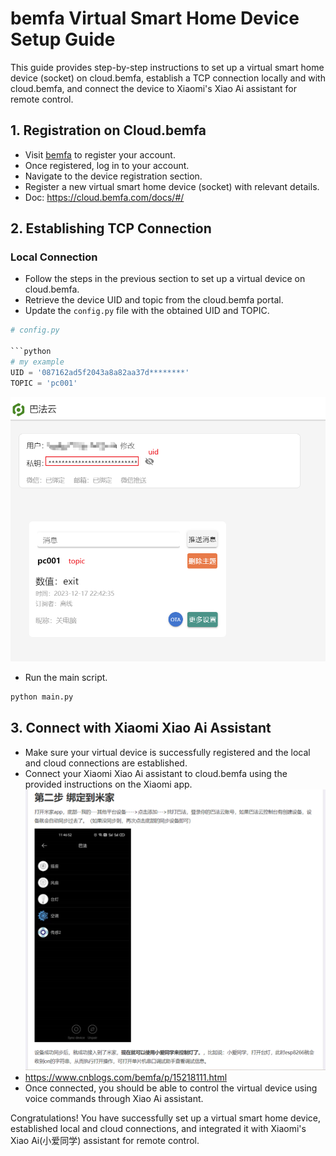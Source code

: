 # bemfa Virtual Smart Home Device Setup Guide

This guide provides step-by-step instructions to set up a virtual smart home device (socket) on cloud.bemfa, establish a TCP connection locally and with cloud.bemfa, and connect the device to Xiaomi's Xiao Ai assistant for remote control.

## 1. Registration on Cloud.bemfa

- Visit [bemfa](https://cloud.bemfa.com/) to register your account.
- Once registered, log in to your account.
- Navigate to the device registration section.
- Register a new virtual smart home device (socket) with relevant details.
- Doc: https://cloud.bemfa.com/docs/#/
## 2. Establishing TCP Connection

### Local Connection

- Follow the steps in the previous section to set up a virtual device on cloud.bemfa.
- Retrieve the device UID and topic from the cloud.bemfa portal.
- Update the `config.py` file with the obtained UID and TOPIC.

```python
# config.py

```python
# my example
UID = '087162ad5f2043a8a82aa37d********'
TOPIC = 'pc001'
```
![img_1.png](doc/img_1.png)

- Run the main script.

```bash
python main.py
```

## 3. Connect with Xiaomi Xiao Ai Assistant

- Make sure your virtual device is successfully registered and the local and cloud connections are established.
- Connect your Xiaomi Xiao Ai assistant to cloud.bemfa using the provided instructions on the Xiaomi app.
![img.png](doc/img.png)
- https://www.cnblogs.com/bemfa/p/15218111.html
- Once connected, you should be able to control the virtual device using voice commands through Xiao Ai assistant.

Congratulations! You have successfully set up a virtual smart home device, established local and cloud connections, and integrated it with Xiaomi's Xiao Ai(小爱同学) assistant for remote control.